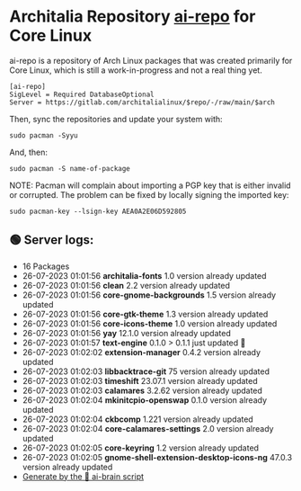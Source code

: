 # Architalia Repository [ai-repo](https://gitlab.com/architalialinux/ai-repo) for Core Linux

ai-repo is a repository of Arch Linux packages that was created primarily for Core Linux, which is still a work-in-progress and not a real thing yet.

```
[ai-repo]
SigLevel = Required DatabaseOptional
Server = https://gitlab.com/architalialinux/$repo/-/raw/main/$arch 
```

Then, sync the repositories and update your system with:

```
sudo pacman -Syyu
```

And, then:

```
sudo pacman -S name-of-package
```

NOTE: Pacman will complain about importing a PGP key that is either invalid or corrupted.  The problem can be fixed by locally signing the imported key:

```
sudo pacman-key --lsign-key AEA0A2E06D592805
```



## 🟢 Server logs:
- 16 Packages
- 26-07-2023 01:01:56 **architalia-fonts** 1.0 version already updated
- 26-07-2023 01:01:56 **clean** 2.2 version already updated
- 26-07-2023 01:01:56 **core-gnome-backgrounds** 1.5 version already updated
- 26-07-2023 01:01:56 **core-gtk-theme** 1.3 version already updated
- 26-07-2023 01:01:56 **core-icons-theme** 1.0 version already updated
- 26-07-2023 01:01:56 **yay** 12.1.0 version already updated
- 26-07-2023 01:01:57 **text-engine** 0.1.0 > 0.1.1 just updated 🔹
- 26-07-2023 01:02:02 **extension-manager** 0.4.2 version already updated
- 26-07-2023 01:02:03 **libbacktrace-git** 75 version already updated
- 26-07-2023 01:02:03 **timeshift** 23.07.1 version already updated
- 26-07-2023 01:02:03 **calamares** 3.2.62 version already updated
- 26-07-2023 01:02:04 **mkinitcpio-openswap** 0.1.0 version already updated
- 26-07-2023 01:02:04 **ckbcomp** 1.221 version already updated
- 26-07-2023 01:02:04 **core-calamares-settings** 2.0 version already updated
- 26-07-2023 01:02:05 **core-keyring** 1.2 version already updated
- 26-07-2023 01:02:05 **gnome-shell-extension-desktop-icons-ng** 47.0.3 version already updated
 - [Generate by the 🤖 ai-brain script](https://gitlab.com/architalialinux/ai-repo/-/blob/main/ai-brain)
